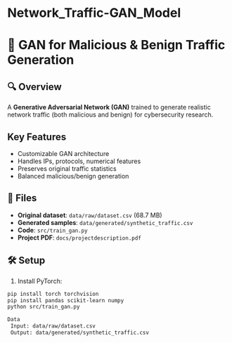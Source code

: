 #     Network_Traffic-GAN_Model
# 🚦 GAN for Malicious & Benign Traffic Generation  

## 🔍 Overview  
A **Generative Adversarial Network (GAN)** trained to generate realistic network traffic (both malicious and benign) for cybersecurity research.
 ## **Key Features**  
  - Customizable GAN architecture  
  - Handles IPs, protocols, numerical features  
  - Preserves original traffic statistics  
  - Balanced malicious/benign generation  

## 📂 Files  
- **Original dataset**: `data/raw/dataset.csv` (68.7 MB)  
- **Generated samples**: `data/generated/synthetic_traffic.csv`  
- **Code**: `src/train_gan.py`  
- **Project PDF**: `docs/projectdescription.pdf`  

## 🛠️ Setup  
1. Install PyTorch:  
```bash
pip install torch torchvision
pip install pandas scikit-learn numpy
python src/train_gan.py

Data
 Input: data/raw/dataset.csv
 Output: data/generated/synthetic_traffic.csv
    
